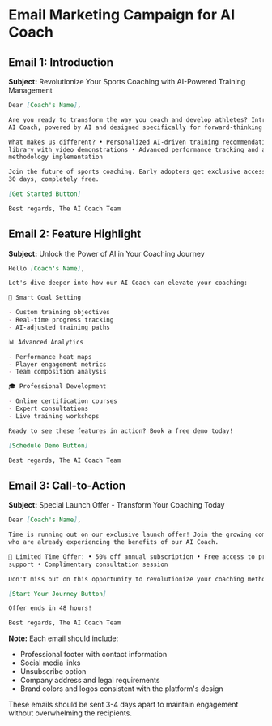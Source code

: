 # Email Marketing Campaign for AI Coach

## Email 1: Introduction

**Subject:** Revolutionize Your Sports Coaching with AI-Powered Training Management

```markdown
Dear [Coach's Name],

Are you ready to transform the way you coach and develop athletes? Introducing our cutting-edge
AI Coach, powered by AI and designed specifically for forward-thinking coaches and clubs.

What makes us different? • Personalized AI-driven training recommendations • Comprehensive exercise
library with video demonstrations • Advanced performance tracking and analytics • Seamless club-wide
methodology implementation

Join the future of sports coaching. Early adopters get exclusive access to our premium features for
30 days, completely free.

[Get Started Button]

Best regards, The AI Coach Team
```

## Email 2: Feature Highlight

**Subject:** Unlock the Power of AI in Your Coaching Journey

```markdown
Hello [Coach's Name],

Let's dive deeper into how our AI Coach can elevate your coaching:

🎯 Smart Goal Setting

- Custom training objectives
- Real-time progress tracking
- AI-adjusted training paths

📊 Advanced Analytics

- Performance heat maps
- Player engagement metrics
- Team composition analysis

🎓 Professional Development

- Online certification courses
- Expert consultations
- Live training workshops

Ready to see these features in action? Book a free demo today!

[Schedule Demo Button]

Best regards, The AI Coach Team
```

## Email 3: Call-to-Action

**Subject:** Special Launch Offer - Transform Your Coaching Today

```markdown
Dear [Coach's Name],

Time is running out on our exclusive launch offer! Join the growing community of innovative coaches
who are already experiencing the benefits of our AI Coach.

🌟 Limited Time Offer: • 50% off annual subscription • Free access to premium features • Priority
support • Complimentary consultation session

Don't miss out on this opportunity to revolutionize your coaching methods.

[Start Your Journey Button]

Offer ends in 48 hours!

Best regards, The AI Coach Team
```

**Note:** Each email should include:

- Professional footer with contact information
- Social media links
- Unsubscribe option
- Company address and legal requirements
- Brand colors and logos consistent with the platform's design

These emails should be sent 3-4 days apart to maintain engagement without overwhelming the
recipients.
